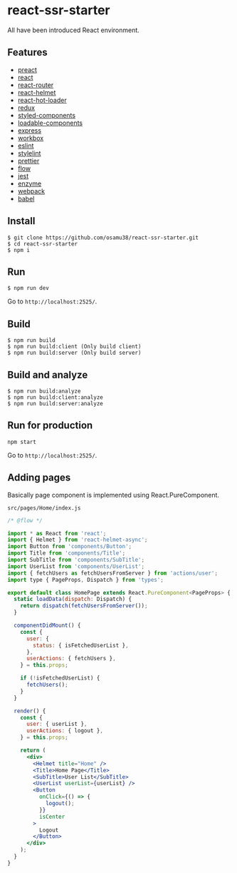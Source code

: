 # react-ssr-starter

All have been introduced React environment.

## Features

- [preact](https://preactjs.com/)
- [react](https://reactjs.org/)
- [react-router](https://reacttraining.com/react-router/)
- [react-helmet](https://github.com/nfl/react-helmet)
- [react-hot-loader](http://gaearon.github.io/react-hot-loader/)
- [redux](https://rackt.github.io/redux/)
- [styled-components](https://www.styled-components.com/)
- [loadable-components](https://github.com/smooth-code/loadable-components)
- [express](http://expressjs.com/)
- [workbox](https://developers.google.com/web/tools/workbox/)
- [eslint](https://eslint.org/)
- [stylelint](https://stylelint.io/)
- [prettier](https://prettier.io/)
- [flow](https://flow.org/)
- [jest](https://facebook.github.io/jest/)
- [enzyme](http://airbnb.io/enzyme/)
- [webpack](https://webpack.js.org/)
- [babel](https://babeljs.io/)

## Install

```
$ git clone https://github.com/osamu38/react-ssr-starter.git
$ cd react-ssr-starter
$ npm i
```

## Run

```
$ npm run dev
```

Go to `http://localhost:2525/`.

## Build

```
$ npm run build
$ npm run build:client (Only build client)
$ npm run build:server (Only build server)
```

## Build and analyze

```
$ npm run build:analyze
$ npm run build:client:analyze
$ npm run build:server:analyze
```

## Run for production

```
npm start
```

Go to `http://localhost:2525/`.

## Adding pages

Basically page component is implemented using React.PureComponent.

`src/pages/Home/index.js`

```jsx
/* @flow */

import * as React from 'react';
import { Helmet } from 'react-helmet-async';
import Button from 'components/Button';
import Title from 'components/Title';
import SubTitle from 'components/SubTitle';
import UserList from 'components/UserList';
import { fetchUsers as fetchUsersFromServer } from 'actions/user';
import type { PageProps, Dispatch } from 'types';

export default class HomePage extends React.PureComponent<PageProps> {
  static loadData(dispatch: Dispatch) {
    return dispatch(fetchUsersFromServer());
  }

  componentDidMount() {
    const {
      user: {
        status: { isFetchedUserList },
      },
      userActions: { fetchUsers },
    } = this.props;

    if (!isFetchedUserList) {
      fetchUsers();
    }
  }

  render() {
    const {
      user: { userList },
      userActions: { logout },
    } = this.props;

    return (
      <div>
        <Helmet title="Home" />
        <Title>Home Page</Title>
        <SubTitle>User List</SubTitle>
        <UserList userList={userList} />
        <Button
          onClick={() => {
            logout();
          }}
          isCenter
        >
          Logout
        </Button>
      </div>
    );
  }
}
```

